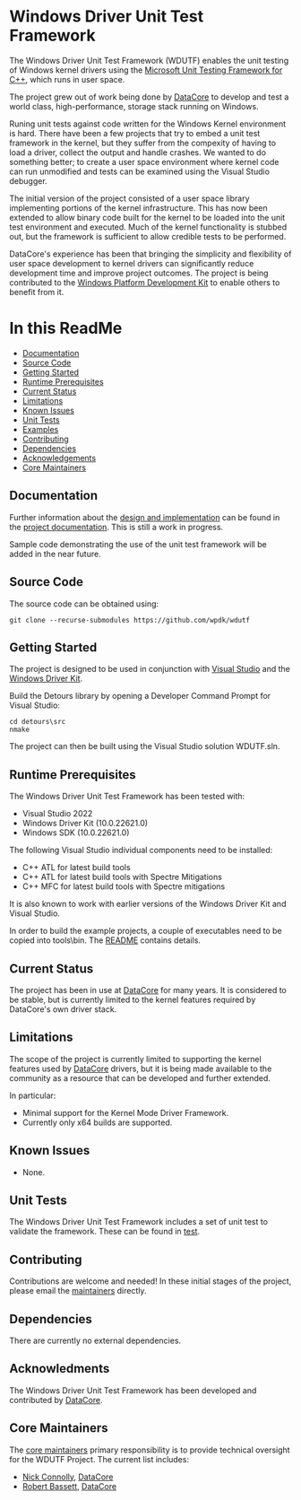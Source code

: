 # Windows Driver Unit Test Framework

The Windows Driver Unit Test Framework (WDUTF) enables the unit testing of Windows kernel drivers using the [Microsoft Unit Testing Framework for C++](https://learn.microsoft.com/en-us/visualstudio/test/how-to-use-microsoft-test-framework-for-cpp?view=vs-2022), which runs in user space.

The project grew out of work being done by [DataCore](https://datacore.com/) to develop and test a world class, high-performance, storage stack running on Windows.

Runing unit tests against code written for the Windows Kernel environment is hard. There have been a few projects that try to embed a unit test framework in the kernel, but they suffer from the compexity of having to load a driver, collect the output and handle crashes. We wanted to do something better; to create a user space environment where kernel code can run unmodified and tests can be examined using the Visual Studio debugger.

The initial version of the project consisted of a user space library implementing portions of the kernel infrastructure. This has now been extended to allow binary code built for the kernel to be loaded into the unit test environment and executed. Much of the kernel functionality is stubbed out, but the framework is sufficient to allow credible tests to be performed.

DataCore's experience has been that bringing the simplicity and flexibility of user space development to kernel drivers can significantly reduce development time and improve project outcomes. The project is being contributed to the [Windows Platform Development Kit](https://wpdk.github.io/) to enable others to benefit from it.

# In this ReadMe

* [Documentation](#documentation)
* [Source Code](#source)
* [Getting Started](#start)
* [Runtime Prerequisites](#prereq)
* [Current Status](#status)
* [Limitations](#limitations)
* [Known Issues](#issues)
* [Unit Tests](#unit)
* [Examples](#examples)
* [Contributing](#contrib)
* [Dependencies](#depend)
* [Acknowledgements](#acknowledge)
* [Core Maintainers](#core)

<a id="documentation"></a>
## Documentation

Further information about the [design and implementation](https://github.com/wpdk/wdutf/blob/main/doc/design.md)
can be found in the [project documentation](https://github.com/wpdk/wdutf/blob/main/doc). This is still a work in progress.

Sample code demonstrating the use of the unit test framework will be added in the near future.

<a id="source"></a>
## Source Code

The source code can be obtained using:
~~~{.sh}
git clone --recurse-submodules https://github.com/wpdk/wdutf
~~~

<a id="start"></a>
## Getting Started

The project is designed to be used in conjunction with [Visual Studio](https://visualstudio.microsoft.com/)
and the [Windows Driver Kit](https://learn.microsoft.com/en-us/windows-hardware/drivers/download-the-wdk).

Build the Detours library by opening a Developer Command Prompt for Visual Studio:

~~~{.sh}
cd detours\src
nmake
~~~

The project can then be built using the Visual Studio solution WDUTF.sln.

<a id="prereq"></a>
## Runtime Prerequisites

The Windows Driver Unit Test Framework has been tested with:

* Visual Studio 2022
* Windows Driver Kit (10.0.22621.0)
* Windows SDK (10.0.22621.0)

The following Visual Studio individual components need to be installed:

* C++ ATL for latest build tools
* C++ ATL for latest build tools with Spectre Mitigations
* C++ MFC for latest build tools with Spectre mitigations

It is also known to work with earlier versions of the Windows Driver Kit and Visual Studio.

In order to build the example projects, a couple of executables need to be copied into tools\bin. The [README](https://github.com/wpdk/wdutf/blob/main/tools/bin/README.md) contains details.

<a id="status"></a>
## Current Status

The project has been in use at [DataCore](https://datacore.com/) for many years. It is considered to be stable, but is currently limited to the kernel features required by DataCore's own driver stack.

<a id="limitations"></a>
## Limitations

The scope of the project is currently limited to supporting the kernel features used by [DataCore](https://datacore.com/) drivers, but it is being made available to the community as a resource that can be developed and further extended.

In particular:

* Minimal support for the Kernel Mode Driver Framework.
* Currently only x64 builds are supported.

<a id="issues"></a>
## Known Issues

* None.

<a id="unit"></a>
## Unit Tests

The Windows Driver Unit Test Framework includes a set of unit test to validate the framework. These can be found in [test](https://github.com/wpdk/wdutf/blob/main/test).

<a id="contrib"></a>
## Contributing

Contributions are welcome and needed! In these initial stages of the project, please email the [maintainers](https://github.com/wpdk/wpdk/blob/master/MAINTAINERS.md) directly.

<a id="depend"></a>
## Dependencies

There are currently no external dependencies.

<a id="acknowledge"></a>
## Acknowledments
The Windows Driver Unit Test Framework has been developed and contributed by [DataCore](https://datacore.com/).

<a id="core"></a>
## Core Maintainers

The [core maintainers](https://github.com/wpdk/wdutf/blob/main/MAINTAINERS.md) primary responsibility is to provide technical oversight for the WDUTF Project. The current list includes:
* [Nick Connolly](https://github.com/nconnolly1), [DataCore](https://datacore.com/)
* [Robert Bassett](https://github.com/datacore-rbassett), [DataCore](https://datacore.com/)
